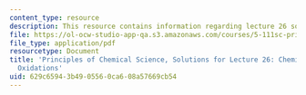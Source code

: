 ```yaml
---
content_type: resource
description: This resource contains information regarding lecture 26 solution.
file: https://ol-ocw-studio-app-qa.s3.amazonaws.com/courses/5-111sc-principles-of-chemical-science-fall-2014/629c65943b4905560ca608a57669cb54_MIT5_111F14_Lec26Soln.pdf
file_type: application/pdf
resourcetype: Document
title: 'Principles of Chemical Science, Solutions for Lecture 26: Chemical and Biological
  Oxidations'
uid: 629c6594-3b49-0556-0ca6-08a57669cb54
---
```

